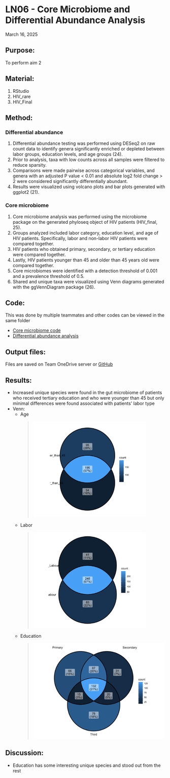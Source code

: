 # LN06 - Core Microbiome and Differential Abundance Analysis

March 16, 2025

## Purpose:
To perform aim 2

## Material: 
1. RStudio
2. HIV_rare
3. HIV_Final

## Method:
### Differential abundance
1. Differential abundance testing was performed using DESeq2 on raw count data to identify genera significantly enriched or depleted between labor groups, education levels, and age groups (24).
2. Prior to analysis, taxa with low counts across all samples were filtered to reduce sparsity.
3. Comparisons were made pairwise across categorical variables, and genera with an adjusted P value < 0.01 and absolute log2 fold change > 2 were considered significantly differentially abundant.
4. Results were visualized using volcano plots and bar plots generated with ggplot2 (21).
### Core microbiome
1. Core microbiome analysis was performed using the microbiome package on the generated phyloseq object of HIV patients (HIV_final, 25).
2. Groups analyzed included labor category, education level, and age of HIV patients. Specifically, labor and non-labor HIV patients were compared together.
3. HIV patients who obtained primary, secondary, or tertiary education were compared together.
4. Lastly, HIV patients younger than 45 and older than 45 years old were compared together.
5. Core microbiomes were identified with a detection threshold of 0.001 and a prevalence threshold of 0.5.
6. Shared and unique taxa were visualized using Venn diagrams generated with the ggVennDiagram package (26).

## Code: 
This was done by multiple teammates and other codes can be viewed in the same folder
* [Core microbiome code](/RStudio/Aim2/475_AIM2.Rmd)
* [Differential abundance analysis](/RStudio/Susana's-Aim1-3.R)

## Output files:
Files are saved on Team OneDrive server or [GitHub](/RStudio/Figures)


## Results: 
* Increased unique species were found in the gut microbiome of patients who received tertiary education and who were younger than 45 but only minimal differences were found associated with patients' labor type
* Venn:
    * Age
      > <img src="/RStudio/Figures/Age_Venn.png" height="300">
    * Labor
      > <img src="/RStudio/Figures/Labour_Venn.png" height="300">
    * Education
      > <img src="/RStudio/Figures/Education_Venn.png" height="300">

## Discussion:
* Education has some interesting unique species and stood out from the rest
